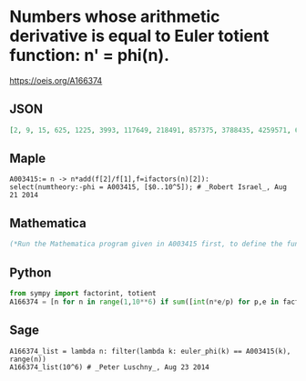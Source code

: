 # Numbers whose arithmetic derivative is equal to Euler totient function: n' \= phi\(n\)\.
https://oeis.org/A166374
## JSON
```JSON
[2, 9, 15, 625, 1225, 3993, 117649, 218491, 857375, 3788435, 4259571, 69302975, 136410197, 200533921, 313742585, 603439225, 1516358753, 2563893625, 3326174929, 5655792025, 10214476341, 25937424601, 29677977573, 59797108943, 283867750439, 715167055525]
```
## Maple
```Maple
A003415:= n -> n*add(f[2]/f[1],f=ifactors(n)[2]):
select(numtheory:-phi = A003415, [$0..10^5]); # _Robert Israel_, Aug 21 2014
```
## Mathematica
```Mathematica
(*Run the Mathematica program given in A003415 first, to define the function a as the arithmetic derivative.*) Select[Range[0, 10000], EulerPhi[ # ] == a[ # ] &]
```
## Python
```Python
from sympy import factorint, totient
A166374 = [n for n in range(1,10**6) if sum([int(n*e/p) for p,e in factorint(n).items()]) == totient(n)] # _Chai Wah Wu_, Aug 22 2014, edited by _Antti Karttunen_, Mar 13 2021
```
## Sage
```Sage
A166374_list = lambda n: filter(lambda k: euler_phi(k) == A003415(k), range(n))
A166374_list(10^6) # _Peter Luschny_, Aug 23 2014
```
